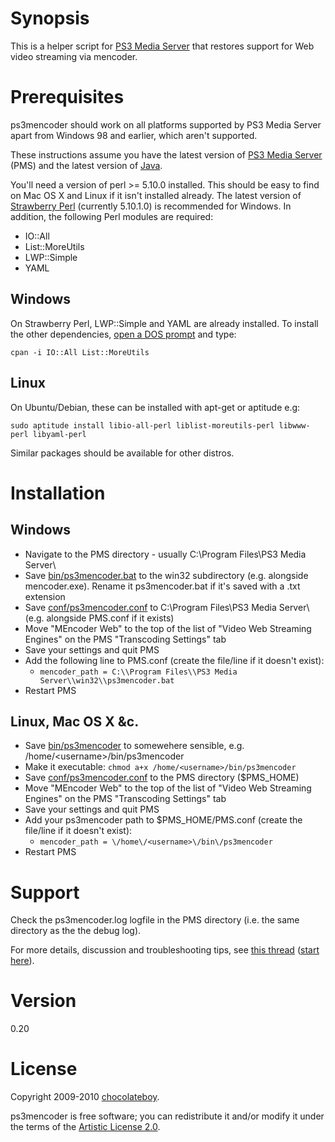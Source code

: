 # Synopsis

This is a helper script for [PS3 Media Server](http://code.google.com/p/ps3mediaserver/) that restores support for Web video streaming via mencoder.

# Prerequisites

ps3mencoder should work on all platforms supported by PS3 Media Server apart from Windows 98 and earlier, which aren't supported.

These instructions assume you have the latest version of [PS3 Media Server](http://ps3mediaserver.org/forum/viewtopic.php?f=2&t=3217) (PMS) and the latest version of [Java](http://www.java.com/en/download/index.jsp).

You'll need a version of perl >= 5.10.0 installed. This should be easy to find on Mac OS X and Linux if it isn't installed already. The latest version of [Strawberry Perl](http://strawberryperl.com/) (currently 5.10.1.0) is recommended for Windows. In addition, the following Perl modules are required:

* IO::All
* List::MoreUtils
* LWP::Simple
* YAML

## Windows

On Strawberry Perl, LWP::Simple and YAML are already installed. To install the other dependencies, [open a DOS prompt](http://www.computerhope.com/issues/chdos.htm) and type:

`cpan -i IO::All List::MoreUtils`

## Linux

On Ubuntu/Debian, these can be installed with apt-get or aptitude e.g:

`sudo aptitude install libio-all-perl liblist-moreutils-perl libwww-perl libyaml-perl`

Similar packages should be available for other distros.

# Installation

## Windows

* Navigate to the PMS directory - usually C:\Program Files\PS3 Media Server\
* Save [bin/ps3mencoder.bat](http://github.com/chocolateboy/ps3mencoder/raw/master/bin/ps3mencoder.bat) to the win32 subdirectory (e.g. alongside mencoder.exe). Rename it ps3mencoder.bat if it's saved with a .txt extension
* Save [conf/ps3mencoder.conf](http://github.com/chocolateboy/ps3mencoder/raw/master/conf/ps3mencoder.conf)
  to C:\Program Files\PS3 Media Server\ (e.g. alongside PMS.conf if it exists)
* Move "MEncoder Web" to the top of the list of "Video Web Streaming Engines" on the PMS "Transcoding Settings" tab
* Save your settings and quit PMS
* Add the following line to PMS.conf (create the file/line if it doesn't exist):
  * `mencoder_path = C:\\Program Files\\PS3 Media Server\\win32\\ps3mencoder.bat`
* Restart PMS

## Linux, Mac OS X &c.

* Save [bin/ps3mencoder](http://github.com/chocolateboy/ps3mencoder/raw/master/bin/ps3mencoder)
  to somewehere sensible, e.g. /home/\<username\>/bin/ps3mencoder
* Make it executable: `chmod a+x /home/<username>/bin/ps3mencoder`
* Save [conf/ps3mencoder.conf](http://github.com/chocolateboy/ps3mencoder/raw/master/conf/ps3mencoder.conf)
  to the PMS directory ($PMS_HOME)
* Move "MEncoder Web" to the top of the list of "Video Web Streaming Engines" on the PMS "Transcoding Settings" tab
* Save your settings and quit PMS
* Add your ps3mencoder path to $PMS_HOME/PMS.conf (create the file/line if it doesn't exist):
  * `mencoder_path = \/home\/<username>\/bin\/ps3mencoder`
* Restart PMS

# Support #

Check the ps3mencoder.log logfile in the PMS directory (i.e. the same directory as the the debug log).

For more details, discussion and troubleshooting tips, see [this thread](http://ps3mediaserver.org/forum/viewtopic.php?f=6&t=5002) ([start here](http://ps3mediaserver.org/forum/viewtopic.php?f=6&t=5002#p22479)).

# Version

0.20

# License

Copyright 2009-2010 [chocolateboy](mailto:chocolate@cpan.org).

ps3mencoder is free software; you can redistribute it and/or modify it under the terms of the [Artistic License 2.0](http://www.opensource.org/licenses/artistic-license-2.0.php).

